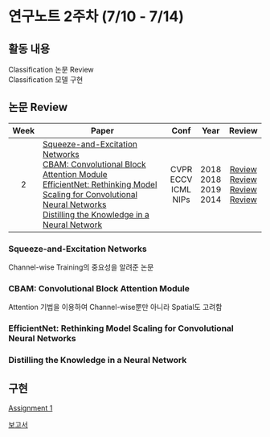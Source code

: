 # 연구노트 2주차 (7/10 - 7/14)
## 활동 내용
Classification 논문 Review  
Classification 모델 구현

## 논문 Review
| Week   | Paper                                               | Conf | Year   | Review   |
| :----: | ------------------------------------------------------- | :----: | :------------: | :------: |
| 2    | [Squeeze-and-Excitation Networks](https://arxiv.org/pdf/1709.01507.pdf)<br>[CBAM: Convolutional Block Attention Module](https://arxiv.org/pdf/1807.06521.pdf)<br>[EfficientNet: Rethinking Model Scaling for Convolutional Neural Networks](https://arxiv.org/pdf/1905.11946.pdf)<br>[Distilling the Knowledge in a Neural Network](https://arxiv.org/pdf/1503.02531.pdf) | CVPR<br>ECCV<br>ICML<br>NIPs    |2018<br>2018<br>2019<br>2014 | [Review](https://github.com/Chihiro0623/2023summer-selfstudy1/blob/main/week2/Reviews/Squeeze-and-Excitation%20Networks.pdf)<br>[Review](https://github.com/Chihiro0623/2023summer-selfstudy1/blob/main/week2/Reviews/CBAM%20Convolutional%20Block%20Attention%20Module.pdf)<br>[Review]()<br>[Review]() |



### Squeeze-and-Excitation Networks
Channel-wise Training의 중요성을 알려준 논문

### CBAM: Convolutional Block Attention Module
Attention 기법을 이용하여 Channel-wise뿐만 아니라 Spatial도 고려함

### EfficientNet: Rethinking Model Scaling for Convolutional Neural Networks


### Distilling the Knowledge in a Neural Network




## 구현
[Assignment 1](https://github.com/Chihiro0623/2023summer-selfstudy1/blob/main/week1/Project/week1.pdf)


[보고서](https://github.com/Chihiro0623/2023summer-selfstudy1/blob/main/week2/Project/Assignment1.pdf)
